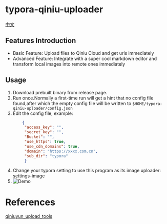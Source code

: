 # typora-qiniu-uploader

[中文](Readme.md)

## Features Introduction

- Basic Feature: Upload files to Qiniu Cloud and get urls immediately
- Advanced Feature: Integrate with a super cool markdown editor and transform local images into remote ones immediately

## Usage

1. Download prebuilt binary from release page.
2. Run once.Normally a first-time run will get a hint that no config file found,after which the empty config file will
   be written to `$HOME/typora-qiniu-uploader/config.json`
3. Edit the config file, example:
   ```json
       {
        "access_key": "",
        "secret_key": "",
        "Bucket": "",
        "use_https": true,
        "use_cdn_domains": true,
        "domain": "https://xxxx.com.cn",
        "sub_dir": "typora"
        }
   ```
4. Change your typora setting to use this program as its image uploader: settings-image
5. ![Demo](https://qncdn.wubowen.com.cn/typora/210508-162521-tqu-demo.gif)

# References
[qiniuyun_upload_tools](https://github.com/Han-Ya-Jun/qiniuyun_upload_tools)